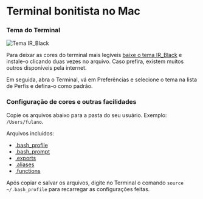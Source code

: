 # Terminal bonitista no Mac

### Tema do Terminal

![Tema IR_Black](http://f.cl.ly/items/2W0T1d2s3N3s251N221d/Terminal%20IR_Black.png)

Para deixar as cores do terminal mais legíveis [baixe o tema IR_Black](IR_Black.terminal) e instale-o
clicando duas vezes no arquivo. Caso prefira, existem muitos outros disponíveis pela internet.

Em seguida, abra o Terminal, vá em Preferências e selecione o tema na lista de Perfis e defina-o como padrão.

### Configuração de cores e outras facilidades

Copie os arquivos abaixo para a pasta do seu usuário. Exemplo: `/Users/fulano`.

Arquivos incluídos:

- [.bash_profile](.bash_profile)
- [.bash_prompt](.bash_prompt)
- [.exports](.exports)
- [.aliases](.aliases)
- [.functions](.functions)

Após copiar e salvar os arquivos, digite no Terminal o comando `source ~/.bash_profile` para recarregar
as configurações feitas.
